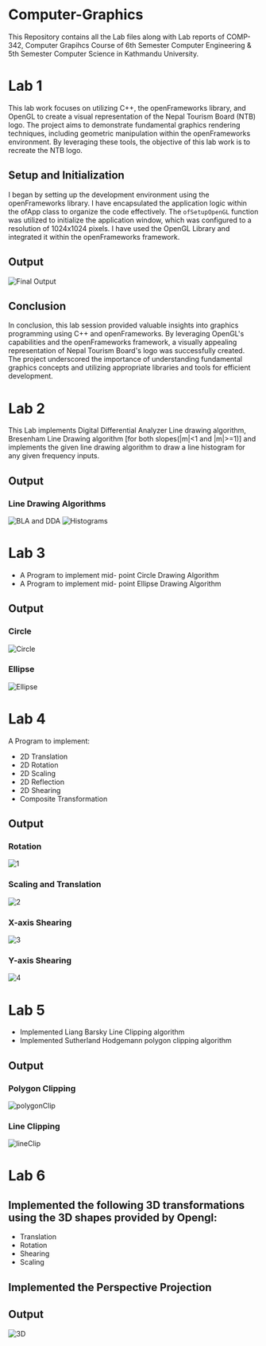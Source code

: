 # Computer-Graphics 
This Repository contains all the Lab files along with Lab reports of COMP-342, Computer Grapihcs Course of 6th Semester Computer Engineering & 5th Semester Computer Science in Kathmandu University.

# Lab 1
This lab work focuses on utilizing C++, the openFrameworks library, and OpenGL to create a visual representation of the Nepal Tourism Board (NTB) logo. The project aims to demonstrate fundamental graphics rendering techniques, including geometric manipulation within the openFrameworks environment. By leveraging these tools, the objective of this lab work is to recreate the NTB logo.

## Setup and Initialization
I began by setting up the development environment using the openFrameworks library. I have encapsulated the application logic within the ofApp class to organize the code effectively. The `ofSetupOpenGL` function was utilized to initialize the application window, which was configured to a resolution of 1024x1024 pixels. I have used the OpenGL Library and integrated it within the openFrameworks framework.

## Output
![Final Output](Lab1/output.png)

## Conclusion
In conclusion, this lab session provided valuable insights into graphics programming using C++ and openFrameworks. By leveraging OpenGL's capabilities and the openFrameworks framework, a visually appealing representation of Nepal Tourism Board's logo was successfully created. The project underscored the importance of understanding fundamental graphics concepts and utilizing appropriate libraries and tools for efficient development.

# Lab 2
This Lab implements Digital Differential Analyzer Line drawing algorithm, Bresenham Line Drawing algorithm [for both slopes(|m|<1 and |m|>=1)] and implements the given line drawing algorithm to draw a line histogram  for any given frequency inputs. 

## Output
### Line Drawing Algorithms
![BLA and DDA](Lab2/Line.png)
![Histograms](Lab2/Histogram.png)

# Lab 3

* A Program to implement mid- point Circle Drawing Algorithm
* A Program to implement mid- point Ellipse Drawing Algorithm

## Output

### Circle
![Circle](Lab3/Circle.png)

### Ellipse
![Ellipse](Lab3/Ellipse.png)


# Lab 4

A Program to implement:
* 2D Translation
* 2D Rotation
* 2D Scaling
* 2D Reflection
* 2D Shearing
* Composite Transformation

## Output
### Rotation
![1](Lab4/1.png)
### Scaling and Translation
![2](Lab4/2.png)
### X-axis Shearing
![3](Lab4/3.png)
### Y-axis Shearing
![4](Lab4/4.png)


# Lab 5

* Implemented Liang Barsky Line Clipping algorithm
* Implemented Sutherland Hodgemann polygon clipping algorithm

## Output

### Polygon Clipping
![polygonClip](Lab5/polygonClip.png)

### Line Clipping
![lineClip](Lab5/LineClip.png)



# Lab 6

## Implemented the following 3D transformations using the 3D shapes provided by Opengl:
* Translation
* Rotation
* Shearing
* Scaling

## Implemented the Perspective Projection

## Output
![3D](Lab6/3D.png)
